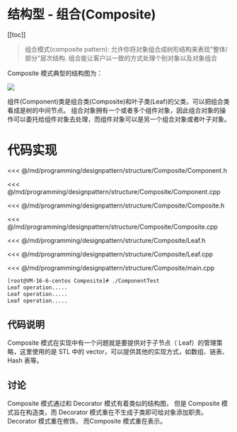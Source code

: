 # 结构型 - 组合(Composite)

​[[toc]]

> 组合模式(composite pattern): 允许你将对象组合成树形结构来表现"整体/部分"层次结构. 组合能让客户以一致的方式处理个别对象以及对象组合

Composite 模式典型的结构图为：

![](_images/programming/designpattern/structure/Composite.png)

组件(Component)类是组合类(Composite)和叶子类(Leaf)的父类，可以把组合类看成是树的中间节点。 组合对象拥有一个或者多个组件对象，因此组合对象的操作可以委托给组件对象去处理，而组件对象可以是另一个组合对象或者叶子对象。

# 代码实现

<<< @/md/programming/designpattern/structure/Composite/Component.h

<<< @/md/programming/designpattern/structure/Composite/Component.cpp

<<< @/md/programming/designpattern/structure/Composite/Composite.h

<<< @/md/programming/designpattern/structure/Composite/Composite.cpp

<<< @/md/programming/designpattern/structure/Composite/Leaf.h

<<< @/md/programming/designpattern/structure/Composite/Leaf.cpp

<<< @/md/programming/designpattern/structure/Composite/main.cpp

```bash
[root@VM-16-6-centos Composite]# ./ComponentTest
Leaf operation.....
Leaf operation.....
Leaf operation.....
```

## 代码说明

Composite 模式在实现中有一个问题就是要提供对于子节点（ Leaf）的管理策略，这里使用的是 STL 中的 vector，可以提供其他的实现方式，如数组、链表、 Hash 表等。

## 讨论

Composite 模式通过和 Decorator 模式有着类似的结构图， 但是 Composite 模式旨在构造类，而 Decorator 模式重在不生成子类即可给对象添加职责。 Decorator 模式重在修饰， 而Composite 模式重在表示。